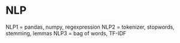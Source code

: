 # NLP
NLP1 = pandas, numpy, regexpression
NLP2 = tokenizer, stopwords, stemming, lemmas
NLP3 = bag of words, TF-IDF

